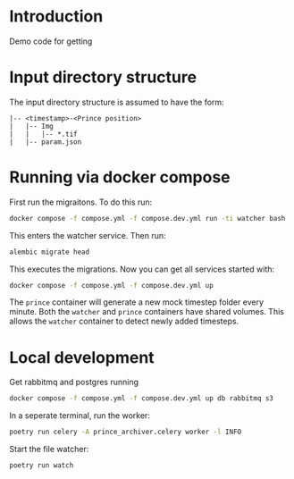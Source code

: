 # Introduction

Demo code for getting 


# Input directory structure

The input directory structure is assumed to have the form:

```
|-- <timestamp>-<Prince position>
|   |-- Img
|   |   |-- *.tif
|   |-- param.json
```


# Running via docker compose

First run the migraitons. To do this run:

```bash
docker compose -f compose.yml -f compose.dev.yml run -ti watcher bash
```

This enters the watcher service. Then run:

```bash
alembic migrate head
```

This executes the migrations. Now you can get all services started with:

```bash
docker compose -f compose.yml -f compose.dev.yml up
```

The `prince` container will generate a new mock timestep folder every minute. 
Both the `watcher` and `prince` containers have shared volumes. This allows the 
`watcher` container to detect newly added timesteps.


# Local development

Get rabbitmq and postgres running

```bash
docker compose -f compose.yml -f compose.dev.yml up db rabbitmq s3
```

In a seperate terminal, run the worker:

```bash
poetry run celery -A prince_archiver.celery worker -l INFO
```

Start the file watcher:

```bash
poetry run watch
```
